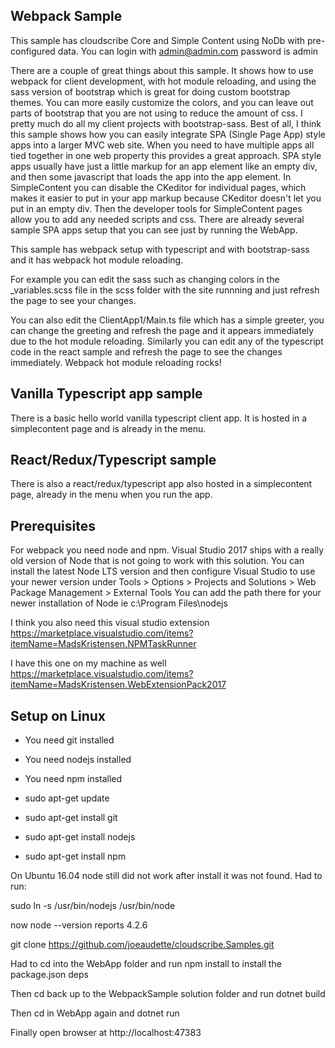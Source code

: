 ## Webpack Sample

This sample has cloudscribe Core and Simple Content using NoDb with pre-configured data.
You can login with admin@admin.com password is admin

There are a couple of great things about this sample. It shows how to use webpack for client development, with hot module reloading, and using the sass version of bootstrap which is great for doing custom bootstrap themes. You can more easily customize the colors, and you can leave out parts of bootstrap that you are not using to reduce the amount of css. I pretty much do all my client projects with bootstrap-sass. Best of all, I think this sample shows how you can easily integrate SPA (Single Page App) style apps into a larger MVC web site. When you need to have multiple apps all tied together in one web property this provides a great approach. SPA style apps usually have just a little markup for an app element like an empty div, and then some javascript that loads the app into the app element. In SimpleContent you can disable the CKeditor for individual pages, which makes it easier to put in your app markup because CKeditor doesn't let you put in an empty div. Then the developer tools for SimpleContent pages allow you to add any needed scripts and css. There are already several sample SPA apps setup that you can see just by running the WebApp.

This sample has webpack setup with typescript and with bootstrap-sass and it has webpack hot module reloading.

For example you can edit the sass such as changing colors in the _variables.scss file in the scss folder with the site runnning and just refresh the page to see your changes.

You can also edit the ClientApp1/Main.ts file which has a simple greeter, you can change the greeting and refresh the page and it appears immediately due to the hot module reloading. Similarly you can edit any of the typescript code in the react sample and refresh the page to see the changes immediately. Webpack hot module reloading rocks!

## Vanilla Typescript app sample

There is a basic hello world vanilla typescript client app. It is hosted in a simplecontent page and is already in the menu.


## React/Redux/Typescript sample

There is also a react/redux/typescript app also hosted in a simplecontent page, already in the menu when you run the app.

## Prerequisites

For webpack you need node and npm. Visual Studio 2017 ships with a really old version of Node that is not going to work with this solution. You can install the latest Node LTS version and then configure Visual Studio to use your newer version under Tools > Options > Projects and Solutions > Web Package Management > External Tools
You can add the path there for your newer installation of Node ie c:\Program Files\nodejs

I think you also need this visual studio extension https://marketplace.visualstudio.com/items?itemName=MadsKristensen.NPMTaskRunner

I have this one on my machine as well https://marketplace.visualstudio.com/items?itemName=MadsKristensen.WebExtensionPack2017

## Setup on Linux

* You need git installed
* You need nodejs installed
* You need npm installed

* sudo apt-get update
* sudo apt-get install git
* sudo apt-get install nodejs
* sudo apt-get install npm

On Ubuntu 16.04 node still did not work after install it was not found. Had to run:

sudo ln -s /usr/bin/nodejs /usr/bin/node

now node --version reports 4.2.6

git clone https://github.com/joeaudette/cloudscribe.Samples.git

Had to cd into the WebApp folder and run npm install to install the package.json deps

Then cd back up to the WebpackSample solution folder and run dotnet build

Then cd in WebApp again and dotnet run

Finally open browser at http://localhost:47383

